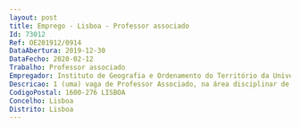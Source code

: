 ```yaml
--- 
layout: post
title: Emprego - Lisboa - Professor associado
Id: 73012
Ref: OE201912/0914
DataAbertura: 2019-12-30
DataFecho: 2020-02-12
Trabalho: Professor associado
Empregador: Instituto de Geografia e Ordenamento do Território da Universidade de Lisboa
Descricao: 1 (uma) vaga de Professor Associado, na área disciplinar de Geografia Humana e Ordenamento do Território do Instituto de Geografia e Ordenamento do Território da Universidade de Lisboa, nos termos do disposto nos artigos 38.º a 51.º, e 61.º e 62.º A do Estatuto da Carreira Docente Universitária, republicado pelo Decreto Lei n.º 205 2009, de 31 de agosto e alterado pela Lei n.º 8 2010, de 13 de maio (abreviadamente designado ECDU), conjugado com o artigo 77.º do Decreto Lei n.º 84 2019, de 28 de junho, que estabelece as disposições necessárias à execução do Orçamento de Estado para 2019, aprovado pela Lei n.º 71 2018, de 31 de dezembro, e demais legislação aplicável, designadamente do Regulamento geral de concursos para recrutamento de professores catedráticos, associados e auxiliares da Universidade de Lisboa, aprovado por despacho reitoral de 16 de fevereiro de 2015 e publicado por despacho nº 2307 2015, no Diário da República, 2ª série, nº 45, de 5 de março, abreviadamente designado por Regulamento.
CodigoPostal: 1600-276 LISBOA
Concelho: Lisboa
Distrito: Lisboa
--- 
```

